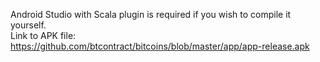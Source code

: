 Android Studio with Scala plugin is required if you wish to compile it yourself.  
Link to APK file: https://github.com/btcontract/bitcoins/blob/master/app/app-release.apk
